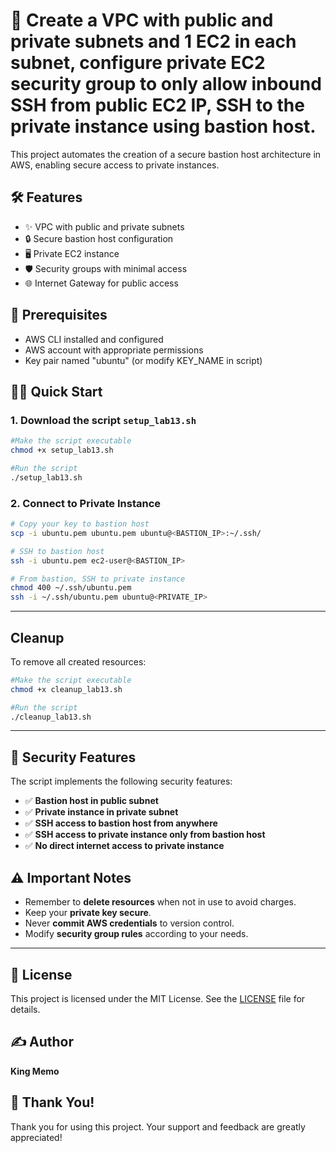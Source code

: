 # 🚀 Create a VPC with public and private subnets and 1 EC2 in each subnet, configure private EC2 security group to only allow inbound SSH from public EC2 IP, SSH to the private instance using bastion host.

This project automates the creation of a secure bastion host architecture in AWS, enabling secure access to private instances.

## 🛠️ Features

- ✨ VPC with public and private subnets
- 🔒 Secure bastion host configuration
- 🖥️ Private EC2 instance
- 🛡️ Security groups with minimal access
- 🌐 Internet Gateway for public access

## 🚦 Prerequisites

- AWS CLI installed and configured
- AWS account with appropriate permissions
- Key pair named "ubuntu" (or modify KEY_NAME in script)

## 🏃‍♂️ Quick Start
### 1. Download the script `setup_lab13.sh`
```bash
#Make the script executable
chmod +x setup_lab13.sh

#Run the script
./setup_lab13.sh
```
### 2. Connect to Private Instance
```bash
# Copy your key to bastion host
scp -i ubuntu.pem ubuntu.pem ubuntu@<BASTION_IP>:~/.ssh/

# SSH to bastion host
ssh -i ubuntu.pem ec2-user@<BASTION_IP>

# From bastion, SSH to private instance
chmod 400 ~/.ssh/ubuntu.pem
ssh -i ~/.ssh/ubuntu.pem ubuntu@<PRIVATE_IP>
```

---

## Cleanup
To remove all created resources:
```bash
#Make the script executable
chmod +x cleanup_lab13.sh

#Run the script
./cleanup_lab13.sh
```

---

## 🔐 Security Features

The script implements the following security features:

- ✅ **Bastion host in public subnet**
- ✅ **Private instance in private subnet**
- ✅ **SSH access to bastion host from anywhere**
- ✅ **SSH access to private instance only from bastion host**
- ✅ **No direct internet access to private instance**

## ⚠️ Important Notes

- Remember to **delete resources** when not in use to avoid charges.
- Keep your **private key secure**.
- Never **commit AWS credentials** to version control.
- Modify **security group rules** according to your needs.

---

## 📄 License
This project is licensed under the MIT License. See the [LICENSE](LICENSE) file for details.

## ✍️ Author
**King Memo**

## 🙏 Thank You!
Thank you for using this project. Your support and feedback are greatly appreciated!
